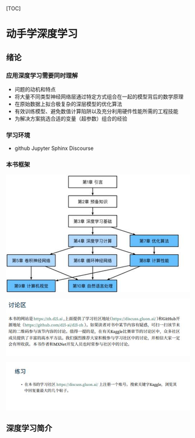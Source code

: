 [TOC]

# 动手学深度学习

## 绪论

### 应用深度学习需要同时理解

+ 问题的动机和特点
+ 将大量不同类型神经网络层通过特定方式组合在一起的模型背后的数学原理
+ 在原始数据上拟合极复杂的深层模型的优化算法
+ 有效训练模型、避免数值计算陷阱以及充分利用硬件性能所需的工程技能
+ 为解决方案挑选合适的变量（超参数）组合的经验

### 学习环境

+ github  Jupyter  Sphinx  Discourse 

### 本书框架

![](images/1.jpg)

![](images/2.jpg)

![](images/3.jpg)

## 深度学习简介

